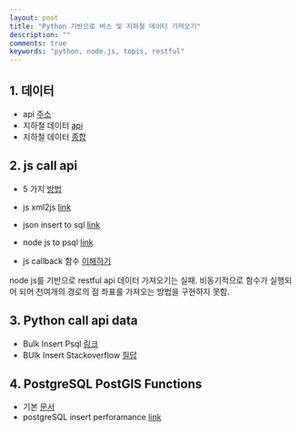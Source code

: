 ```yaml
---
layout: post
title: "Python 기반으로 버스 및 지하철 데이터 가져오기"
description: ""
comments: true
keywords: "python, node.js, topis, restful"
---
```


## 1. 데이터

* api [주소](https://www.data.go.kr/dataset/15000193/openapi.do?mypageFlag=Y)
* 지하철 데이터 [api](http://data.seoul.go.kr/dataList/datasetView.do?infId=OA-101&srvType=A&serviceKind=1)
* 지하철 데이터 [종합](https://www.data.go.kr/dataset/15015807/openapi.do)

## 2. js call api

* 5 가지 [방법](https://www.twilio.com/blog/2017/08/http-requests-in-node-js.html)
* js xml2js [link](https://www.npmjs.com/package/xml-js)
* json insert to sql [link](https://www.opentechguides.com/how-to/article/nodejs/124/express-mysql-json.html)
* node js to psql [link](https://node-postgres.com/)
 
* js callback 함수 [이해하기](https://yubylab.tistory.com/entry/%EC%9E%90%EB%B0%94%EC%8A%A4%ED%81%AC%EB%A6%BD%ED%8A%B8%EC%9D%98-%EC%BD%9C%EB%B0%B1%ED%95%A8%EC%88%98-%EC%9D%B4%ED%95%B4%ED%95%98%EA%B8%B0)

node js를 기반으로 restful api 데이터 가져오기는 실패.
비동기적으로 함수가 실행되어 되어 천여개의 경로의 점 좌표를 가져오는 방법을 구현하지 못함.

## 3. Python call api data

* Bulk Insert Psql [링크](https://brownbears.tistory.com/297)
* BUlk Insert Stackoverflow [질답](https://stackoverflow.com/questions/2271787/psycopg2-postgresql-python-fastest-way-to-bulk-insert)

## 4. PostgreSQL PostGIS Functions

* 기본 [문서](https://postgis.net/docs/PostGIS_Special_Functions_Index.html#NewFunctions)
* postgreSQL insert perforamance [link](https://stackoverflow.com/questions/12206600/how-to-speed-up-insertion-performance-in-postgresql)
